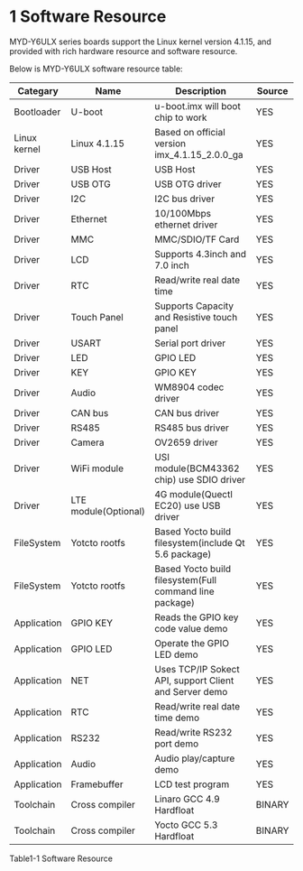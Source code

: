 # 1 Software Resource

MYD-Y6ULX series boards support the Linux kernel version 4.1.15, and provided with rich hardware resource and software resource. 

Below is MYD-Y6ULX software resource table:

Categary | Name | Description | Source
---- | ---- | ---- | ----
Bootloader | U-boot | u-boot.imx will boot chip to work | YES
Linux kernel |	Linux 4.1.15 | Based on official version imx_4.1.15_2.0.0_ga | YES
Driver | USB Host | USB Host | YES
Driver | USB OTG | USB OTG driver | YES
Driver | I2C | I2C bus driver | YES
Driver | Ethernet | 10/100Mbps ethernet driver | YES
Driver | MMC | MMC/SDIO/TF Card | YES
Driver | LCD | Supports 4.3inch and 7.0 inch | YES
Driver | RTC | Read/write real date time | YES
Driver | Touch Panel | Supports Capacity and Resistive touch panel | YES
Driver | USART | Serial port driver | YES
Driver | LED | GPIO LED | YES
Driver | KEY | GPIO KEY | YES
Driver | Audio | WM8904 codec driver | YES
Driver | CAN bus | CAN bus driver | YES
Driver | RS485 | RS485 bus driver | YES
Driver | Camera | OV2659 driver | YES
Driver | WiFi module | USI module(BCM43362 chip) use SDIO driver | YES
Driver | LTE module(Optional) | 4G module(Quectl EC20) use USB driver | YES
FileSystem | Yotcto rootfs | Based Yocto build filesystem(include Qt 5.6 package) | YES
FileSystem | Yotcto rootfs | Based Yocto build filesystem(Full command line package) | YES
Application | GPIO KEY | Reads the GPIO key code value demo  | YES
Application | GPIO LED | Operate the GPIO LED demo | YES
Application | NET | Uses TCP/IP Sokect API, support Client and Server demo | YES
Application | RTC | Read/write real date time demo | YES
Application | RS232 | Read/write RS232 port demo | YES
Application | Audio | Audio play/capture demo | YES
Application | Framebuffer | LCD test program | YES
Toolchain | Cross compiler | Linaro GCC 4.9 Hardfloat | BINARY
Toolchain | Cross compiler | Yocto GCC 5.3 Hardfloat | BINARY

Table1-1 Software Resource
